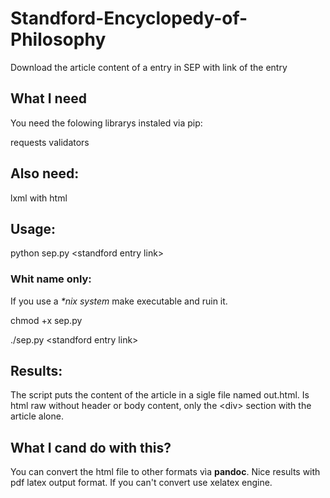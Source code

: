 # Standford-Encyclopedy-of-Philosophy

Download the article content of a entry in SEP with link of the entry

## What I need

You need the folowing librarys instaled via pip:

requests
validators

## Also need:

lxml with html

## Usage:

python sep.py \<standford entry link\>

### Whit name only:

If you use a *\*nix system* make executable and ruin it.

chmod +x sep.py

./sep.py \<standford entry link\>

## Results:

The script puts the content of the article in a sigle file named out.html. Is html raw without header or body content, only the \<div\> section with the article alone.

## What I cand do with this?

You can convert the html file to other formats vìa <b>pandoc</b>. Nice results with pdf latex output format. If you can't convert use xelatex engine.

